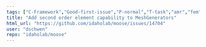```yaml
---
tags: ["C-Framework","Good-first-issue","P-normal","T-task","amr","fem","finite-elements","multiphysics","object-oriented","parallel","simulation"]
title: "Add second order element capability to MeshGenerators"
html_url: "https://github.com/idaholab/moose/issues/14704"
user: "dschwen"
repo: "idaholab/moose"
---
```


